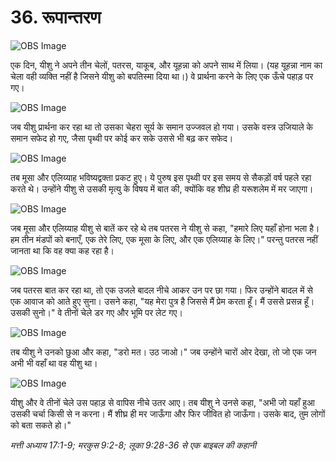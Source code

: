 # 36. रूपान्तरण

![OBS Image](https://cdn.door43.org/obs/jpg/360px/obs-en-36-01.jpg)

एक दिन, यीशु ने अपने तीन चेलों, पतरस, याकूब, और यूहन्ना को अपने साथ में लिया। (यह यूहन्ना नाम का चेला वही व्यक्ति नहीं है जिसने यीशु को बपतिस्मा दिया था।) वे प्रार्थना करने के लिए एक ऊँचे पहाड़ पर गए।

![OBS Image](https://cdn.door43.org/obs/jpg/360px/obs-en-36-02.jpg)

जब यीशु प्रार्थना कर रहा था तो उसका चेहरा सूर्य के समान उज्जवल हो गया। उसके वस्त्र उजियाले के समान सफेद हो गए, जैसा पृथ्वी पर कोई कर सके उससे भी बढ़ कर सफेद।

![OBS Image](https://cdn.door43.org/obs/jpg/360px/obs-en-36-03.jpg)

तब मूसा और एलिय्याह भविष्यद्वक्ता प्रकट हुए। ये पुरुष इस पृथ्वी पर इस समय से सैकड़ों वर्ष पहले रहा करते थे। उन्होंने यीशु से उसकी मृत्यु के विषय में बात की, क्योंकि वह शीघ्र ही यरूशलेम में मर जाएगा।

![OBS Image](https://cdn.door43.org/obs/jpg/360px/obs-en-36-04.jpg)

जब मूसा और एलिय्याह यीशु से बातें कर रहे थे तब पतरस ने यीशु से कहा, "हमारे लिए यहाँ होना भला है। हम तीन मंडपों को बनाएँ, एक तेरे लिए, एक मूसा के लिए, और एक एलिय्याह के लिए।" परन्तु पतरस नहीं जानता था कि वह क्या कह रहा है।

![OBS Image](https://cdn.door43.org/obs/jpg/360px/obs-en-36-05.jpg)

जब पतरस बात कर रहा था, तो एक उजले बादल नीचे आकर उन पर छा गया। फिर उन्होंने बादल में से एक आवाज को आते हुए सुना। उसने कहा, "यह मेरा पुत्र है जिससे मैं प्रेम करता हूँ। मैं उससे प्रसन्न हूँ। उसकी सुनो।" वे तीनों चेले डर गए और भूमि पर लेट गए।

![OBS Image](https://cdn.door43.org/obs/jpg/360px/obs-en-36-06.jpg)

तब यीशु ने उनको छुआ और कहा, "डरो मत। उठ जाओ।" जब उन्होंने चारों ओर देखा, तो जो एक जन अभी भी वहाँ था वह यीशु था।

![OBS Image](https://cdn.door43.org/obs/jpg/360px/obs-en-36-07.jpg)

यीशु और वे तीनों चेले उस पहाड़ से वापिस नीचे उतर आए। तब यीशु ने उनसे कहा, "अभी जो यहाँ हुआ उसकी चर्चा किसी से न करना। मैं शीघ्र ही मर जाऊँगा और फिर जीवित हो जाऊँगा। उसके बाद, तुम लोगों को बता सकते हो।"

_मत्ती अध्याय 17:1-9; मरकुस 9:2-8; लूका 9:28-36 से एक बाइबल की कहानी_
